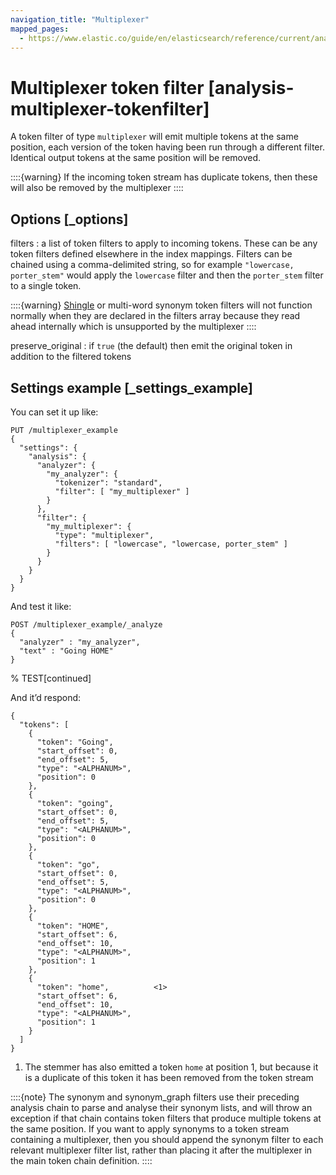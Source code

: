 ```yaml
---
navigation_title: "Multiplexer"
mapped_pages:
  - https://www.elastic.co/guide/en/elasticsearch/reference/current/analysis-multiplexer-tokenfilter.html
---
```


# Multiplexer token filter [analysis-multiplexer-tokenfilter]


A token filter of type `multiplexer` will emit multiple tokens at the same position, each version of the token having been run through a different filter. Identical output tokens at the same position will be removed.

::::{warning}
If the incoming token stream has duplicate tokens, then these will also be removed by the multiplexer
::::



## Options [_options]

filters
:   a list of token filters to apply to incoming tokens. These can be any token filters defined elsewhere in the index mappings. Filters can be chained using a comma-delimited string, so for example `"lowercase, porter_stem"` would apply the `lowercase` filter and then the `porter_stem` filter to a single token.

::::{warning}
[Shingle](/reference/data-analysis/text-analysis/analysis-shingle-tokenfilter.md) or multi-word synonym token filters will not function normally when they are declared in the filters array because they read ahead internally which is unsupported by the multiplexer
::::


preserve_original
:   if `true` (the default) then emit the original token in addition to the filtered tokens


## Settings example [_settings_example]

You can set it up like:

```console
PUT /multiplexer_example
{
  "settings": {
    "analysis": {
      "analyzer": {
        "my_analyzer": {
          "tokenizer": "standard",
          "filter": [ "my_multiplexer" ]
        }
      },
      "filter": {
        "my_multiplexer": {
          "type": "multiplexer",
          "filters": [ "lowercase", "lowercase, porter_stem" ]
        }
      }
    }
  }
}
```

And test it like:

```console
POST /multiplexer_example/_analyze
{
  "analyzer" : "my_analyzer",
  "text" : "Going HOME"
}
```
% TEST[continued]

And it’d respond:

```console-result
{
  "tokens": [
    {
      "token": "Going",
      "start_offset": 0,
      "end_offset": 5,
      "type": "<ALPHANUM>",
      "position": 0
    },
    {
      "token": "going",
      "start_offset": 0,
      "end_offset": 5,
      "type": "<ALPHANUM>",
      "position": 0
    },
    {
      "token": "go",
      "start_offset": 0,
      "end_offset": 5,
      "type": "<ALPHANUM>",
      "position": 0
    },
    {
      "token": "HOME",
      "start_offset": 6,
      "end_offset": 10,
      "type": "<ALPHANUM>",
      "position": 1
    },
    {
      "token": "home",          <1>
      "start_offset": 6,
      "end_offset": 10,
      "type": "<ALPHANUM>",
      "position": 1
    }
  ]
}
```

1. The stemmer has also emitted a token `home` at position 1, but because it is a duplicate of this token it has been removed from the token stream


::::{note}
The synonym and synonym_graph filters use their preceding analysis chain to parse and analyse their synonym lists, and will throw an exception if that chain contains token filters that produce multiple tokens at the same position. If you want to apply synonyms to a token stream containing a multiplexer, then you should append the synonym filter to each relevant multiplexer filter list, rather than placing it after the multiplexer in the main token chain definition.
::::


